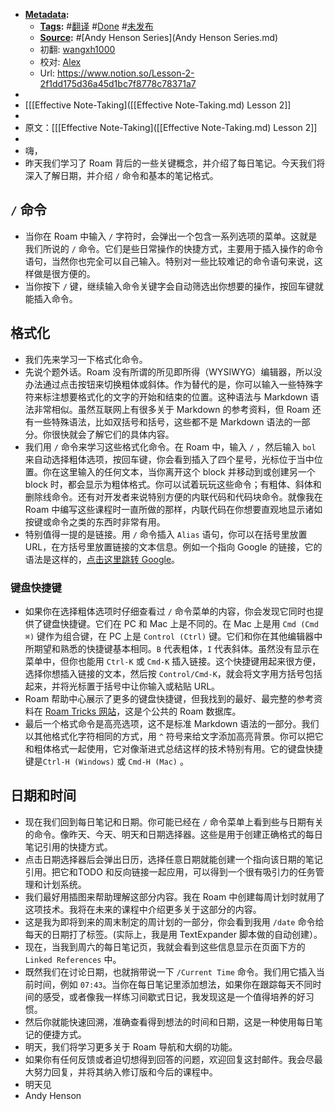 - **[Metadata](Metadata.md):**
    - **[Tags](Tags.md):** #[翻译](翻译.md) #[Done](Done.md) #[未发布](未发布.md)
    - **[Source](Source.md):** #[Andy Henson Series](Andy Henson Series.md) 
    - 初翻: [wangxh1000](wangxh1000.md)
    - 校对: [Alex](Alex.md)
    - Url: https://www.notion.so/Lesson-2-2f1dd175d36a45d1bc7f8778c78371a7
- 
- [[[Effective Note-Taking]([[Effective Note-Taking.md) Lesson 2]]
- 
- 原文：[[[Effective Note-Taking]([[Effective Note-Taking.md) Lesson 2]]
- 
- 嗨，
- 昨天我们学习了 Roam 背后的一些关键概念，并介绍了每日笔记。今天我们将深入了解日期，并介绍 `/` 命令和基本的笔记格式。

## `/` 命令
- 当你在 Roam 中输入 `/` 字符时，会弹出一个包含一系列选项的菜单。这就是我们所说的 `/` 命令。它们是些日常操作的快捷方式，主要用于插入操作的命令语句，当然你也完全可以自己输入。特别对一些比较难记的命令语句来说，这样做是很方便的。
- 当你按下 `/` 键，继续输入命令关键字会自动筛选出你想要的操作，按回车键就能插入命令。

## 格式化
- 我们先来学习一下格式化命令。
- 先说个题外话。Roam 没有所谓的所见即所得（WYSIWYG）编辑器，所以没办法通过点击按钮来切换粗体或斜体。作为替代的是，你可以输入一些特殊字符来标注想要格式化的文字的开始和结束的位置。这种语法与 Markdown 语法非常相似。虽然互联网上有很多关于 Markdown 的参考资料，但 Roam 还有一些特殊语法，比如双括号和括号，这些都不是 Markdown 语法的一部分。你很快就会了解它们的具体内容。
- 我们用 `/` 命令来学习这些格式化命令。在 Roam 中，输入 `/` ，然后输入 `bol` 来自动选择粗体选项，按回车键，你会看到插入了四个星号，光标位于当中位置。你在这里输入的任何文本，当你离开这个 block 并移动到或创建另一个 block 时，都会显示为粗体格式。你可以试着玩玩这些命令；有粗体、斜体和删除线命令。还有对开发者来说特别方便的内联代码和代码块命令。就像我在 Roam 中编写这些课程时一直所做的那样，内联代码在你想要直观地显示诸如按键或命令之类的东西时非常有用。
- 特别值得一提的是链接。用 `/` 命令插入 `Alias` 语句，你可以在括号里放置 URL，在方括号里放置链接的文本信息。例如一个指向 Google 的链接，它的语法是这样的，[点击这里跳转 Google](https://www.google.com)。

### 键盘快捷键
- 如果你在选择粗体选项时仔细查看过 `/` 命令菜单的内容，你会发现它同时也提供了键盘快捷键。它们在 PC 和 Mac 上是不同的。在 Mac 上是用 `Cmd (Cmd ⌘)` 键作为组合键，在 PC 上是 `Control (Ctrl)` 键。它们和你在其他编辑器中所期望和熟悉的快捷键基本相同。`B` 代表粗体，`I` 代表斜体。虽然没有显示在菜单中，但你也能用 `Ctrl-K` 或 `Cmd-K` 插入链接。这个快捷键用起来很方便，选择你想插入链接的文本，然后按 `Control/Cmd-K`，就会将文字用方括号包括起来，并将光标置于括号中让你输入或粘贴 URL。
- Roam 帮助中心展示了更多的键盘快捷键，但我找到的最好、最完整的参考资料在 [Roam Tricks 网站](https://roamresearch.com/#/app/roam-tricks/page/JvCkIiXDk)，这是个公共的 Roam 数据库。
- 最后一个格式命令是高亮选项，这不是标准 Markdown 语法的一部分。我们以其他格式化字符相同的方式，用 `^` 符号来给文字添加高亮背景。你可以把它和粗体格式一起使用，它对像渐进式总结这样的技术特别有用。它的键盘快捷键是`Ctrl-H (Windows)` 或 `Cmd-H (Mac)` 。

## 日期和时间
- 现在我们回到每日笔记和日期。你可能已经在 `/` 命令菜单上看到些与日期有关的命令。像昨天、今天、明天和日期选择器。这些是用于创建正确格式的每日笔记引用的快捷方式。
- 点击日期选择器后会弹出日历，选择任意日期就能创建一个指向该日期的笔记引用。把它和TODO 和反向链接一起应用，可以得到一个很有吸引力的任务管理和计划系统。
- 我们最好用插图来帮助理解这部分内容。我在 Roam 中创建每周计划时就用了这项技术。我将在未来的课程中介绍更多关于这部分的内容。
- 这是我为即将到来的周末制定的周计划的一部分，你会看到我用 `/date` 命令给每天的日期打了标签。(实际上，我是用 TextExpander 脚本做的自动创建）。
- 现在，当我到周六的每日笔记页，我就会看到这些信息显示在页面下方的 `Linked References` 中。
- 既然我们在讨论日期，也就捎带说一下 `/Current Time` 命令。我们用它插入当前时间，例如 `07:43`。当你在每日笔记里添加想法，如果你在跟踪每天不同时间的感受，或者像我一样练习间歇式日记，我发现这是一个值得培养的好习惯。
- 然后你就能快速回溯，准确查看得到想法的时间和日期，这是一种使用每日笔记的便捷方式。
- 明天，我们将学习更多关于 Roam 导航和大纲的功能。
- 如果你有任何反馈或者迫切想得到回答的问题，欢迎回复这封邮件。我会尽最大努力回复，并将其纳入修订版和今后的课程中。
- 明天见
- Andy Henson
